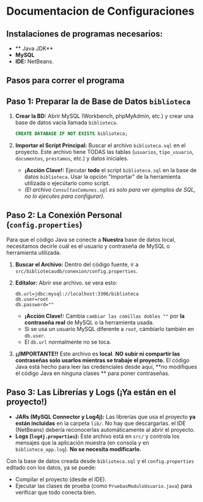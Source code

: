 # Documentacion de Configuraciones 
## Instalaciones de programas necesarios: 

* ** Java JDK**
* **MySQL**
* **IDE:** NetBeans.

## Pasos para correr el programa

## Paso 1: Preparar la de Base de Datos `biblioteca`
1.  **Crear la BD:** Abrir MySQL (Workbench, phpMyAdmin, etc.) y crear una base de datos vacía llamada `biblioteca`.

    ```sql
    CREATE DATABASE IF NOT EXISTS biblioteca;
    ```
    
3.  **Importar el Script Principal:** Buscar el archivo `biblioteca.sql` en el proyecto. Este archivo tiene TODAS las tablas (`usuarios`, `tipo_usuario`, `documentos`, `prestamos`, etc.) y datos iniciales.
    * **¡Acción Clave!:** Ejecutar **todo** el script `biblioteca.sql` en la base de datos `biblioteca`. Usar la opción "Importar" de la herramienta utilizada o ejecútarlo como script.
    * *(El archivo `ConsultasComunes.sql` es solo para ver ejemplos de SQL, no lo ejecutes para configurar).*

## Paso 2: La Conexión Personal (`config.properties`)

Para que el código Java se conecte a **Nuestra** base de datos local, necesitamos decirle cuál es el usuario y contraseña de MySQL o herramienta utilizada.

1.  **Buscar el Archivo:** Dentro del código fuente, ir a `src/bibliotecaudb/conexion/config.properties`.
2.  **Edítalor:** Abrir ese archivo. se vera esto:

     ```properties
    db.url=jdbc:mysql://localhost:3306/biblioteca
    db.user=root 
    db.password=""
    ```

     * **¡Acción Clave!:** Cambia `cambiar las comillas dobles ""` por **la contraseña real** de MySQL o la herramienta usada.
    * Si  se usa un usuario MySQL diferente a `root`, cámbiarlo también en `db.user`.
    * El `db.url` normalmente no se toca.
4.  **¡¡IMPORTANTE!!** Este archivo es **local**. **NO subir ni compartir las contraseñas solo usarlos mientras se trabaje el proyecto.** El código Java está hecho para leer las credenciales desde aquí, **no modifiques el código Java en ninguna clases ** para poner contraseñas.

## Paso 3: Las Librerías y Logs (¡Ya están en el proyecto!)

* **JARs (MySQL Connector y Log4j):** Las librerías que usa el proyecto **ya están incluidas** en la carpeta `lib/`. No hay que descargarlas. el IDE (NetBeans) debería reconocerlas automáticamente al abrir el proyecto.
* **Logs (`log4j.properties`):** Este archivo está en `src/` y controla los mensajes que la aplicación muestra (en consola y en `biblioteca_app.log`). **No se necesita modificarlo.**

Con la base de datos creada desde `biblioteca.sql` y el `config.properties` editado con los datos, ya se puede:
* Compilar el proyecto (desde el IDE).
* Ejecutar las clases de prueba (como `PruebasModuloUsuario.java`) para verificar que todo conecta bien. 
